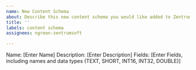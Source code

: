 ```yaml
---
name: New Content Schema
about: Describe this new content schema you would like added to Zentrum
title: ''
labels: content schema
assignees: ngreen-zentrumsoft

---
```


Name: [Enter Name]
Description: [Enter Description]
Fields: [Enter Fields, including names and data types (TEXT, SHORT, INT16, INT32, DOUBLE)]
